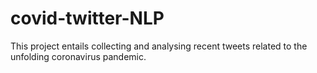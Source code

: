 # covid-twitter-NLP
This project entails collecting and analysing recent tweets related to the unfolding coronavirus pandemic.
